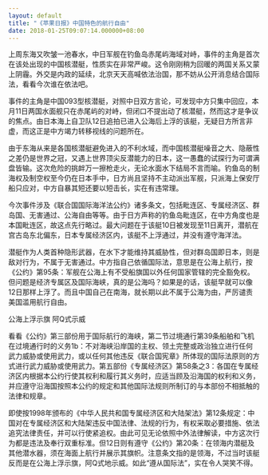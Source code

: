 ```yaml
---
layout: default
title: "《苹果日报》中国特色的航行自由"
date: 2018-01-25T09:07:14.000000+08:00
---
```


上周东海又吹皱一池春水，中日军舰在钓鱼岛赤尾屿海域对峙，事件的主角是首次在该处出现的中国核潜艇，性质实在非常严峻。这令刚刚稍为回暖的两国关系又蒙上阴霾。外交是内政的延续，北京天天高喊依法治国，那不妨从公开消息结合国际法，看看今次谁在依法吧。

事件的主角是中国093型核潜艇，对照中日双方言论，可发现中方只集中回应，本月11日两国水面舰只在赤尾屿的对峙，但闭口不提出动了核潜艇，然而这才是争议的焦点。由日本海上自卫队12日追拍已进入公海后上浮的该艇，无疑日方所言非虚，而这正是中方竭力转移视线的问题所在。

由于东海从来是各国核潜艇避免进入的不利水域，而中国核潜艇噪音之大、隐蔽性之差仍是世界之冠，又遇上世界顶尖反潜能力的日本，这一愚蠢的试探行为可谓满盘皆输。这次危险的挑衅万一擦枪走火，无论水面水下结局不言而喻。钓鱼岛的制海权及制空权至今仍在日本手中，日方尚且坚持不主动派出军舰，只派海上保安厅船只应对，中方自暴其短还要以短击长，实在有违常理。

今次事件涉及《联合国国际海洋法公约》诸多条文，包括毗连区、专属经济区、群岛国、无害通过、公海自由等等。由于日方声称的钓鱼岛毗连区，在中方角度也是本国毗连区，故这点先行略过。最大问题在于该艇10日被发现至11日离开，潜航在宫古岛东北偏东，日本专属经济区内，该艇不上浮通过，并没有遵守海洋法。

潜艇作为人类首种隐形武器，在水下才能维持其威胁性，但对群岛国即日本，则是敌对行为，不属于无害通过。中方指自己依循国际法，意思是在公海上航行，按《公约》第95条：军舰在公海上有不受船旗国以外任何国家管辖的完全豁免权。但问题是经济专属区及国际海峡，真的是公海吗？如果是的话，该艇早就可以像12日那样上浮了。而且中国自己在南海，就长期以此不属于公海为由，严厉谴责美国滥用航行自由。

公海上浮示旗  阿Q式示威

看看《公约》第三部份用于国际航行的海峡，第二节过境通行第39条船舶和飞机在过境通行时的义务1b：不对海峡沿岸国的主权、领土完整或政治独立进行任何武力威胁或使用武力，或以任何其他违反《联合国宪章》所体现的国际法原则的方式进行武力威胁或使用武力。第五部份《专属经济区》第58条之3：各国在专属经济区内根据本公约行使其权利和履行其义务时，应适当顾及沿海国的权利和义务，并应遵守沿海国按照本公约的规定和其他国际法规则所制订的与本部份不相抵触的法律和规章。

即使按1998年颁布的《中华人民共和国专属经济区和大陆架法》第12条规定：中国对在专属经济区和大陆架违反中国法律、法规的行为，有权采取必要措施、依法追究法律责任，并可以行使紧追权。由此可见无论依照中外法律解读，中方这次行为都是违法及奉行双重标准。但12日则有遵守《公约》第20条：在领海内潜艇及其他潜水器，须在海面上航行并展示其旗帜。注意条文指的是领海，不过当时该艇反而是在公海上浮示旗，阿Q式地示威。如此“遵从国际法”，实在令人哭笑不得。

